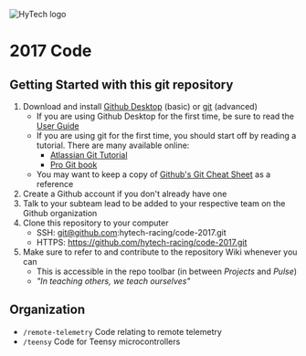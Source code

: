 ![HyTech logo](https://hytechracing.gatech.edu/images/hytech_logo_small.png)

# 2017 Code

## Getting Started with this git repository
1. Download and install [Github Desktop](https://desktop.github.com/) (basic) or [git](https://git-scm.com/book/en/v2/Getting-Started-Installing-Git) (advanced)
    * If you are using Github Desktop for the first time, be sure to read the [User Guide](https://help.github.com/desktop/guides/)
    * If you are using git for the first time, you should start off by reading a tutorial. There are many available online:
        * [Atlassian Git Tutorial](https://www.atlassian.com/git/tutorials/)
        * [Pro Git book](https://git-scm.com/book/en/v2)
    * You may want to keep a copy of [Github's Git Cheat Sheet](https://services.github.com/kit/downloads/github-git-cheat-sheet.pdf) as a reference
2. Create a Github account if you don't already have one
3. Talk to your subteam lead to be added to your respective team on the Github organization
4. Clone this repository to your computer
    * SSH: git@github.com:hytech-racing/code-2017.git
    * HTTPS: https://github.com/hytech-racing/code-2017.git
5. Make sure to refer to and contribute to the repository Wiki whenever you can
    * This is accessible in the repo toolbar (in between _Projects_ and _Pulse_)
    * _"In teaching others, we teach ourselves"_

## Organization
* `/remote-telemetry` Code relating to remote telemetry
* `/teensy` Code for Teensy microcontrollers
